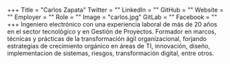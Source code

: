 +++
Title = "Carlos Zapata"
Twitter = ""
LinkedIn = ""
GitHub = ""
Website = ""
Employer = ""
Role = ""
Image = "carlos.jpg"
GitLab = ""
Facebook = ""
+++
Ingeniero electrónico con una experiencia laboral de más de 20 años en el sector tecnológico y en Gestión de Proyectos. Formador en marcos, técnicas y prácticas de la transformación ágil organizacional, forjando estrategias de crecimiento orgánico en áreas de TI, innovación, diseño, implementacion de sistemas, riesgos, transformación digital, entre otros.